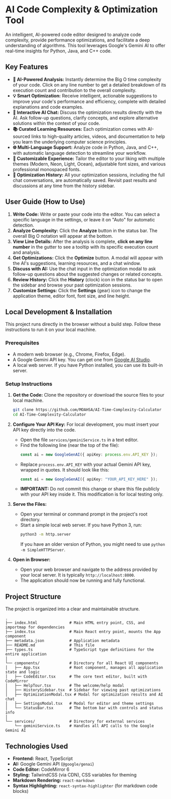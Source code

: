 # AI Code Complexity & Optimization Tool

An intelligent, AI-powered code editor designed to analyze code complexity, provide performance optimizations, and facilitate a deep understanding of algorithms. This tool leverages Google's Gemini AI to offer real-time insights for Python, Java, and C++ code.

## Key Features

- **🤖 AI-Powered Analysis:** Instantly determine the Big O time complexity of your code. Click on any line number to get a detailed breakdown of its execution count and contribution to the overall complexity.
- **💡 Smart Optimization:** Receive intelligent, actionable suggestions to improve your code's performance and efficiency, complete with detailed explanations and code examples.
- **💬 Interactive AI Chat:** Discuss the optimization results directly with the AI. Ask follow-up questions, clarify concepts, and explore alternative solutions within the context of your code.
- **📚 Curated Learning Resources:** Each optimization comes with AI-sourced links to high-quality articles, videos, and documentation to help you learn the underlying computer science principles.
- **🌐 Multi-Language Support:** Analyze code in Python, Java, and C++, with automatic language detection to streamline your workflow.
- **🎨 Customizable Experience:** Tailor the editor to your liking with multiple themes (Modern, Neon, Light, Ocean), adjustable font sizes, and various professional monospaced fonts.
- **📖 Optimization History:** All your optimization sessions, including the full chat conversations, are automatically saved. Revisit past results and discussions at any time from the history sidebar.

## User Guide (How to Use)

1.  **Write Code:** Write or paste your code into the editor. You can select a specific language in the settings, or leave it on "Auto" for automatic detection.
2.  **Analyze Complexity:** Click the **Analyze** button in the status bar. The overall Big O notation will appear at the bottom.
3.  **View Line Details:** After the analysis is complete, **click on any line number** in the gutter to see a tooltip with its specific execution count and analysis.
4.  **Get Optimizations:** Click the **Optimize** button. A modal will appear with the AI's suggestions, learning resources, and a chat window.
5.  **Discuss with AI:** Use the chat input in the optimization modal to ask follow-up questions about the suggested changes or related concepts.
6.  **Review History:** Click the **History** (clock) icon in the status bar to open the sidebar and browse your past optimization sessions.
7.  **Customize Settings:** Click the **Settings** (gear) icon to change the application theme, editor font, font size, and line height.

## Local Development & Installation

This project runs directly in the browser without a build step. Follow these instructions to run it on your local machine.

### Prerequisites

-   A modern web browser (e.g., Chrome, Firefox, Edge).
-   A Google Gemini API key. You can get one from [Google AI Studio](https://aistudio.google.com/app/apikey).
-   A local web server. If you have Python installed, you can use its built-in server.

### Setup Instructions

1.  **Get the Code:** Clone the repository or download the source files to your local machine.
    ```bash
    git clone https://github.com/MOAHSA/AI-Time-Complexity-Calculator
    cd AI-Time-Complexity-Calculator
    ```

2.  **Configure Your API Key:**
    For local development, you must insert your API key directly into the code.
    -   Open the file `services/geminiService.ts` in a text editor.
    -   Find the following line (near the top of the file):
        ```typescript
        const ai = new GoogleGenAI({ apiKey: process.env.API_KEY });
        ```
    -   Replace `process.env.API_KEY` with your actual Gemini API key, wrapped in quotes. It should look like this:
        ```typescript
        const ai = new GoogleGenAI({ apiKey: "YOUR_API_KEY_HERE" });
        ```
    -   **IMPORTANT:** Do not commit this change or share this file publicly with your API key inside it. This modification is for local testing only.

3.  **Serve the Files:**
    -   Open your terminal or command prompt in the project's root directory.
    -   Start a simple local web server. If you have Python 3, run:
        ```bash
        python3 -m http.server
        ```
        If you have an older version of Python, you might need to use `python -m SimpleHTTPServer`.

4.  **Open in Browser:**
    -   Open your web browser and navigate to the address provided by your local server. It is typically `http://localhost:8000`.
    -   The application should now be running and fully functional.

## Project Structure

The project is organized into a clear and maintainable structure.

```
.
├── index.html              # Main HTML entry point, CSS, and importmap for dependencies
├── index.tsx               # Main React entry point, mounts the App component
├── metadata.json           # Application metadata
├── README.md               # This file
├── types.ts                # TypeScript type definitions for the entire application
│
└── components/             # Directory for all React UI components
│   ├── App.tsx             # Root component, manages all application state and logic
│   ├── CodeEditor.tsx      # The core text editor, built with CodeMirror
│   ├── HelpTour.tsx        # The welcome/help modal
│   ├── HistorySidebar.tsx  # Sidebar for viewing past optimizations
│   ├── OptimizationModal.tsx # Modal for optimization results and AI chat
│   ├── SettingsModal.tsx   # Modal for editor and theme settings
│   └── StatusBar.tsx       # The bottom bar with controls and status info
│
└── services/               # Directory for external services
    └── geminiService.ts    # Handles all API calls to the Google Gemini AI
```

## Technologies Used

-   **Frontend:** React, TypeScript
-   **AI:** Google Gemini API (`@google/genai`)
-   **Code Editor:** CodeMirror 6
-   **Styling:** TailwindCSS (via CDN), CSS variables for theming
-   **Markdown Rendering:** `react-markdown`
-   **Syntax Highlighting:** `react-syntax-highlighter` (for markdown code blocks)
